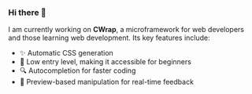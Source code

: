 ### Hi there 👋

I am currently working on **CWrap**, a microframework for web developers and those learning web development. Its key features include:

- ✨ Automatic CSS generation
- 🔧 Low entry level, making it accessible for beginners
- 🔍 Autocompletion for faster coding
- 👀 Preview-based manipulation for real-time feedback
